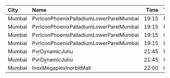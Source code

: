| City   | Name                                    |  Time | Type     | Price | Capacity | Booked |
| :----- | :-------------------------------------- | ----: | :------- | ----: | -------: | -----: |
| Mumbai | PvrIconPhoenixPalladiumLowerParelMumbai | 19:15 | Recliner |  750₹ |        7 |      0 |
| Mumbai | PvrIconPhoenixPalladiumLowerParelMumbai | 19:15 | Prime    |  360₹ |       34 |      0 |
| Mumbai | PvrIconPhoenixPalladiumLowerParelMumbai | 19:15 | Classic  |  270₹ |       20 |      0 |
| Mumbai | PvrIconPhoenixPalladiumLowerParelMumbai | 19:15 | Lounger  |  290₹ |        5 |      0 |
| Mumbai | PvrDynamicJuhu                          | 21:45 | Prime    |  350₹ |      108 |      7 |
| Mumbai | PvrDynamicJuhu                          | 21:45 | Classic  |  350₹ |       42 |      0 |
| Mumbai | InoxMegaplexInorbitMall                 | 22:00 | Insignia |  750₹ |       19 |      0 |